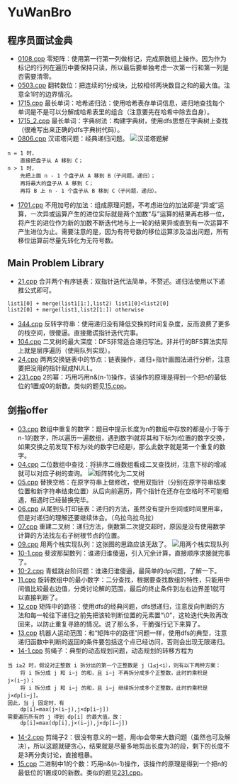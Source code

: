 # YuWanBro
## 程序员面试金典
- [0108.cpp](https://github.com/Galaxy-sz/YuWanBro/blob/yxy/cxymsjd/0108.cpp)
零矩阵：使用第一行第一列做标记，完成原数组上操作。因为作为标记的行列在遍历中要保持只读，所以最后要单独考虑一次第一行和第一列是否需要清零。
- [0503.cpp](https://github.com/Galaxy-sz/YuWanBro/blob/yxy/cxymsjd/0503.cpp)
翻转数位：把连续的1分成块，比较相邻两块数目之和的最大值。注意全1时的边界情况。
- [1715.cpp](https://github.com/Galaxy-sz/YuWanBro/blob/yxy/cxymsjd/1715.cpp)
最长单词：哈希递归法：使用哈希表存单词信息，递归地查找每个单词是不是可以分解成哈希表里的组合（注意要先在哈希中除去自身）。
- [1715_2.cpp](https://github.com/Galaxy-sz/YuWanBro/blob/yxy/cxymsjd/1715_2.cpp)
最长单词：字典树法：构建字典树，使用dfs思想在字典树上查找（很难写出来正确的dfs字典树代码）。
- [0806.cpp](https://github.com/Galaxy-sz/YuWanBro/blob/yxy/cxymsjd/0806.cpp)
汉诺塔问题：经典递归问题。
![汉诺塔题解](https://pic.leetcode-cn.com/3bffd1a1faf4323a92b659e37d7e2cd6c79fe074602b2977f4a7931fe82bbb13-08061.gif)
```$xslt
n = 1 时，
    直接把盘子从 A 移到 C；
n > 1 时，
    先把上面 n - 1 个盘子从 A 移到 B（子问题，递归）；
    再将最大的盘子从 A 移到 C；
    再将 B 上 n - 1 个盘子从 B 移到 C（子问题，递归）。
```
- [1701.cpp](https://github.com/Galaxy-sz/YuWanBro/blob/yxy/cxymsjd/1701.cpp)
不用加号的加法：组成原理问题，不考虑进位的加法即是“异或”运算，一次异或运算产生的进位实际就是两个加数“与”运算的结果再右移一位，将产生的进位作为新的加数不断迭代地与上一轮的结果异或直到有一次运算不产生进位为止。需要注意的是，因为有符号数的移位运算涉及溢出问题，所有移位运算前尽量先转化为无符号数。

## Main Problem Library
- [21.cpp](https://github.com/Galaxy-sz/YuWanBro/blob/yxy/MainProblemLibrary/21.cpp)
合并两个有序链表：双指针迭代法简单，不赘述。递归法使用以下递推公式即可。
```$xslt
list1[0] + merge(list1[1:],list2) list1[0]<list2[0]
list2[0] + merge(list1,list2[1:]) otherwise
```
- [344.cpp](https://github.com/Galaxy-sz/YuWanBro/blob/yxy/MainProblemLibrary/344.cpp)
反转字符串：使用递归没有降低交换的时间复杂度，反而浪费了更多的栈空间，很傻逼。直接撒谎指针迭代完事。
- [104.cpp](https://github.com/Galaxy-sz/YuWanBro/blob/yxy/MainProblemLibrary/104.cpp)
二叉树的最大深度：DFS非常适合递归写法。非并行的BFS算法实际上就是层序遍历（使用队列实现）。
- [24.cpp](https://github.com/Galaxy-sz/YuWanBro/blob/yxy/MainProblemLibrary/24.cpp)
两两交换链表中的节点：链表操作，递归+指针画图法进行分析，注意要把没用的指针赋成NULL。
- [231.cpp](https://github.com/Galaxy-sz/YuWanBro/blob/yxy/MainProblemLibrary/231.cpp)
2的幂：巧用巧用n&(n-1)操作，该操作的原理是得到一个把n的最低位的1置成0的新数。类似的题见[15.cpp](https://github.com/Galaxy-sz/YuWanBro/blob/yxy/jzoffer/15.cpp)。

## 剑指offer
- [03.cpp](https://github.com/Galaxy-sz/YuWanBro/blob/yxy/jzoffer/03.cpp)
数组中重复的数字：题目中提示长度为n的数组中存放的都是小于等于n-1的数字，所以遍历一遍数组，遇到数字i就将其和下标为i位置的数字交换，如果交换之前发现下标为i处的数字已经是i，那么此数字就是第一个重复的数字。
- [04.cpp](https://github.com/Galaxy-sz/YuWanBro/blob/yxy/jzoffer/04.cpp)
二位数组中查找：将排序二维数组看成二叉查找树，注意下标的增减就可以对应子树的查询。
![矩阵转化为二叉树](https://pic.leetcode-cn.com/6584ea93812d27112043d203ea90e4b0950117d45e0452d0c630fcb247fbc4af-Picture1.png)
- [05.cpp](https://github.com/Galaxy-sz/YuWanBro/blob/yxy/jzoffer/05.cpp)
替换空格：在原字符串上做修改，使用双指针（分别在原字符串结束位置和新字符串结束位置）从后向前遍历，两个指针在还存在空格时不可能相遇，相遇时已经替换完毕。
- [06.cpp](https://github.com/Galaxy-sz/YuWanBro/blob/yxy/jzoffer/06.cpp)
从尾到头打印链表：递归的方法，虽然没有提升空间或时间里用率，但是对递归的理解还要继续体会。（乌拉乌拉乌拉）
- [07.cpp](https://github.com/Galaxy-sz/YuWanBro/blob/yxy/jzoffer/07.cpp)
重建二叉树：递归方法，倒数第二次提交超时，原因是没有使用数学计算的方法找左右子树根节点的位置。
- [09.cpp](https://github.com/Galaxy-sz/YuWanBro/blob/yxy/jzoffer/09.cpp)
用两个栈实现队列：这张图的思路应该无敌了。
![用两个栈实现队列](https://assets.leetcode-cn.com/solution-static/jianzhi_09/jianzhi_9.gif)
- [10-1.cpp](https://github.com/Galaxy-sz/YuWanBro/blob/yxy/jzoffer/10-1.cpp)
斐波那契数列：谁递归谁傻逼，引入冗余计算，直接顺序求接就完事了。
- [10-2.cpp](https://github.com/Galaxy-sz/YuWanBro/blob/yxy/jzoffer/10-2.cpp)
青蛙跳台阶问题：谁递归谁傻逼，最简单的dp问题，了解一下。
- [11.cpp](https://github.com/Galaxy-sz/YuWanBro/blob/yxy/jzoffer/11.cpp)
旋转数组中的最小数字：二分查找，根据要查找数组的特性，只能用中间值比较最右边值，分类讨论解的范围，最后的终止条件到左右边界差1就可以直接判断了。
- [12.cpp](https://github.com/Galaxy-sz/YuWanBro/blob/yxy/jzoffer/12.cpp)
矩阵中的路径：使用dfs的经典问题，dfs想递归，注意反向判断的方法和每一轮往下递归之前先把该轮判断位置的元素置“\0”，这轮迭代失败再改回来，以防止重复寻路的情况。说了那么多，干脆强行记下来算了。
- [13.cpp](https://github.com/Galaxy-sz/YuWanBro/blob/yxy/jzoffer/13.cpp)
机器人运动范围：和“矩阵中的路径”问题一样，使用dfs的典型，注意递归函数中判断的返回的条件要包括这个点已经访问，否则会出现无限递归。
- [14-1.cpp](https://github.com/Galaxy-sz/YuWanBro/blob/yxy/jzoffer/14-1.cpp)
剪绳子：典型的动态规划问题，动态规划的转移方程为
```
当 i≥2 时，假设对正整数 i 拆分出的第一个正整数是 j（1≤j<i），则有以下两种方案：
    将 i 拆分成 j 和 i−j 的和，且 i−j 不再拆分成多个正整数，此时的乘积是 j×(i−j)；
    将 i 拆分成 j 和 i−j 的和，且 i−j 继续拆分成多个正整数，此时的乘积是 j×dp[i−j]。
因此，当 j 固定时，有 
    dp[i]=max(j×(i−j),j×dp[i−j])
需要遍历所有的 j 得到 dp[i] 的最大值，故：
    dp[i]=max(dp[i],j×(i−j),j×dp[i−j])
```
- [14-2.cpp](https://github.com/Galaxy-sz/YuWanBro/blob/yxy/jzoffer/14-2.cpp)
剪绳子2：很没有意义的一题，用dp会带来大数问题（虽然也可及解决），所以这题就硬贪心，结果就是尽量多地剪出长度为3的段，剩下的长度不是3再分类讨论，直接粗暴。
- [15.cpp](https://github.com/Galaxy-sz/YuWanBro/blob/yxy/jzoffer/15.cpp)
二进制中1的个数：巧用n&(n-1)操作，该操作的原理是得到一个把n的最低位的1置成0的新数。类似的题见[231.cpp](https://github.com/Galaxy-sz/YuWanBro/blob/yxy/MainProblemLibrary/231.cpp)。
